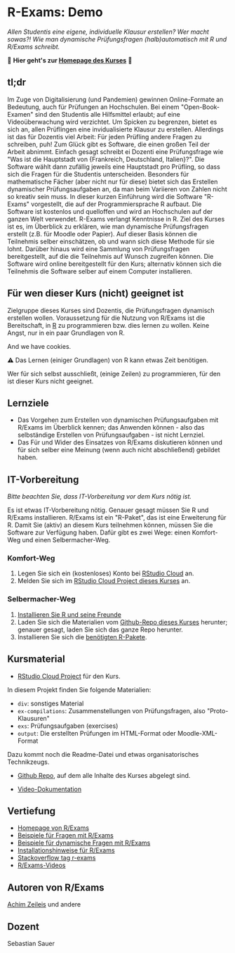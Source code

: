 # R-Exams: Demo


*Allen Studentis eine eigene, individuelle Klausur erstellen? Wer macht sowas?!* 
*Wie man dynamische Prüfungsfragen (halb)automatisch mit R und R/Exams schreibt.*

🔗 **Hier geht's zur [Homepage des Kurses](https://sebastiansauer.github.io/r-exams-demo/)** 🔗


## tl;dr

Im Zuge von Digitalisierung (und Pandemien) gewinnen Online-Formate an Bedeutung, auch für Prüfungen an Hochschulen. 
Bei einem "Open-Book-Examen" sind den Studentis alle Hilfsmittel erlaubt; auf eine Videoüberwachung wird verzichtet. 
Um Spicken zu begrenzen, bietet es sich an, allen Prüflingen eine invidualisierte Klausur zu erstellen. 
Allerdings ist das für Dozentis viel Arbeit: Für jeden Prüfling andere Fragen zu schreiben, puh! 
Zum Glück gibt es Software, die einen großen Teil der Arbeit abnimmt. 
Einfach gesagt schreibt ei Dozenti eine Prüfungsfrage wie "Was ist die Hauptstadt von {Frankreich, Deutschland, Italien}?". 
Die Software wählt dann zufällig jeweils eine Hauptstadt pro Prüfling, so dass sich die Fragen für die Studentis unterscheiden. 
Besonders für mathematische Fächer (aber nicht nur für diese) bietet sich das Erstellen dynamischer Prüfungsaufgaben an, 
da man beim Variieren von Zahlen nicht so kreativ sein muss. 
In dieser kurzen Einführung wird die Software "R-Exams" vorgestellt, die auf der Programmiersprache R aufbaut. 
Die Software ist kostenlos und quelloffen und wird an Hochschulen auf der ganzen Welt verwendet. 
R-Exams verlangt Kenntnisse in R. Ziel des Kurses ist es, im Überblick zu erklären, 
wie man dynamische Prüfungsfragen erstellt (z.B. für Moodle oder Papier). 
Auf dieser Basis können die Teilnehmis selber einschätzen, ob und wann sich diese Methode für sie lohnt. 
Darüber hinaus wird eine Sammlung von Prüfungsfragen bereitgestellt, auf die die Teilnehmis auf Wunsch zugreifen können. 
Die Software wird online bereitgestellt für den Kurs; alternativ können sich die Teilnehmis die Software selber auf einem Computer installieren.

## Für wen dieser Kurs (nicht) geeignet ist

Zielgruppe dieses Kurses sind Dozentis, die Prüfungsfragen dynamisch erstellen wollen.
Voraussetzung für die Nutzung von R/Exams ist die Bereitschaft, in [R](https://www.r-project.org/) zu programmieren bzw. dies lernen zu wollen.
Keine Angst, nur in ein paar Grundlagen von R.

And we have cookies.

⚠️ Das Lernen (einiger Grundlagen) von R kann etwas Zeit benötigen.

Wer für sich selbst ausschließt, (einige Zeilen) zu programmieren,
für den ist dieser Kurs nicht geeignet.




## Lernziele

- Das Vorgehen zum Erstellen von dynamischen Prüfungsaufgaben mit R/Exams im Überblick kennen; das Anwenden können - also das selbständige Erstellen von Prüfungsaufgaben - ist nicht Lernziel.
- Das Für und Wider des Einsatzes von R/Exams diskutieren können und für sich selber eine Meinung (wenn auch nicht abschließend) gebildet haben.


## IT-Vorbereitung

*Bitte beachten Sie, dass IT-Vorbereitung vor dem Kurs nötig ist.*

Es ist etwas IT-Vorbereitung nötig.
Genauer gesagt müssen Sie R und R/Exams installieren.
R/Exams ist ein "R-Paket", das ist eine Erweiterung für R.
Damit Sie (aktiv) an diesem Kurs teilnehmen können,
müssen Sie die Software zur Verfügung haben.
Dafür gibt es zwei Wege: einen Komfort-Weg und einen Selbermacher-Weg.

### Komfort-Weg

1. Legen Sie sich ein (kostenloses) Konto bei [RStudio Cloud](https://rstudio.cloud/) an.
2. Melden Sie sich im [RStudio Cloud Project dieses Kurses](https://rstudio.cloud/project/33243549) an.

### Selbermacher-Weg

1. [Installieren Sie R und seine Freunde](https://data-se.netlify.app/2021/11/30/installation-von-r-und-seiner-freunde/)
2. Laden Sie sich die Materialien vom [Github-Repo dieses Kurses](https://github.com/sebastiansauer/r-exams-demo) herunter; genauer gesagt, laden Sie sich das ganze Repo herunter.
3. Installieren Sie sich die [benötigten R-Pakete](https://github.com/sebastiansauer/r-exams-demo/blob/main/div/r-pckgs.R).


## Kursmaterial

- [RStudio Cloud Project](https://rstudio.cloud/project/33243549) für den Kurs.
 

In diesem Projekt finden Sie folgende Materialien:

  - `div`: sonstiges Material
  - `ex-compilations`:  Zusammenstellungen von Prüfungsfragen, also "Proto-Klausuren"
  - `exs`: Prüfungsaufgaben (exercises)
  - `output`: Die erstellten Prüfungen im HTML-Format oder Moodle-XML-Format
  
Dazu kommt noch die Readme-Datei und etwas organisatorisches Technikzeugs.

- [Github Repo](https://github.com/sebastiansauer/r-exams-demo), auf dem alle Inhalte des Kurses abgelegt sind.

- [Video-Dokumentation](https://youtube.com/playlist?list=PLRR4REmBgpIGVFvaZGXpxVxitq0zrduex)


## Vertiefung

- [Homepage von R/Exams](http://www.r-exams.org/)
- [Beispiele für Fragen mit R/Exams](http://www.r-exams.org/templates/)
- [Beispiele für dynamische Fragen mit R/Exams](http://www.r-exams.org/intro/dynamic/)
- [Installationshinweise für R/Exams](http://www.r-exams.org/tutorials/installation/)
- [Stackoverflow tag r-exams](https://stackoverflow.com/questions/tagged/r-exams)
- [R/Exams-Videos](https://youtube.com/playlist?list=PLsEZAAbioUw1IBnhtBi9eIo0uqMHmqDor)



## Autoren von R/Exams

[Achim Zeileis](http://www.r-exams.org/contact/) und andere


## Dozent

Sebastian Sauer
